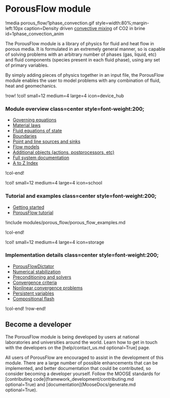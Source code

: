 # PorousFlow module

!media porous_flow/1phase_convection.gif style=width:80%;margin-left:10px caption=Density driven [convective mixing](porous_flow/lava_lamp.md) of CO2 in brine  id=1phase_convection_anim

The PorousFlow module is a library of physics for fluid and heat flow in porous
media. It is formulated in an extremely general manner, so is capable of solving
problems with an arbitrary number of phases (gas, liquid, etc) and fluid components (species present in
each fluid phase), using any set of primary variables.

By simply adding pieces of physics together in an input file, the PorousFlow
module enables the user to model problems with any combination of fluid, heat
and geomechanics.

!row!
!col! small=12 medium=4 large=4 icon=device_hub

### Module overview class=center style=font-weight:200;

- [Governing equations](porous_flow/governing_equations.md)
- [Material laws](porous_flow/material_laws.md)
- [Fluid equations of state](porous_flow/fluids.md)
- [Boundaries](porous_flow/boundaries.md)
- [Point and line sources and sinks](porous_flow/sinks.md)
- [Flow models](porous_flow/flow_models.md)
- [Additional objects (actions, postprocessors, etc)](porous_flow/additional_objects.md)
- [Full system documentation](porous_flow/systems.md)
- [A to Z Index](porous_flow/contents.md)

!col-end!

!col! small=12 medium=4 large=4 icon=school

### Tutorial and examples class=center style=font-weight:200;

- [Getting started](porous_flow/getting_started_with_pf.md)
- [PorousFlow tutorial](porous_flow/tutorial_00.md)

!include modules/porous_flow/porous_flow_examples.md

!col-end!

!col! small=12 medium=4 large=4 icon=storage

### Implementation details class=center style=font-weight:200;

- [PorousFlowDictator](porous_flow/dictator.md)
- [Numerical stabilization](porous_flow/stabilization.md)
- [Preconditioning and solvers](porous_flow/solvers.md)
- [Convergence criteria](porous_flow/convergence.md)
- [Nonlinear convergence problems](porous_flow/nonlinear_convergence_problems.md)
- [Persistent variables](porous_flow/persistent_variables.md)
- [Compositional flash](porous_flow/compositional_flash.md)

!col-end!
!row-end!

## Become a developer

The PorousFlow module is being developed by users at national laboratories
and universities around the world. Learn how to get in touch with the developers
on the [help/contact_us.md optional=True] page.

All users of PorousFlow are encouraged to assist in the development of this module. There are
a large number of possible enhancements that can be implemented, and better documentation that could
be contributed, so consider becoming a developer yourself. Follow the MOOSE standards for [contributing code](framework_development/contributing.md optional=True) and
[documentation](MooseDocs/generate.md optional=True).
